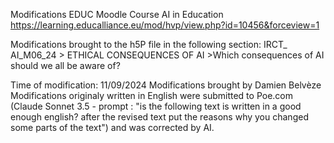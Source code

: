 Modifications EDUC Moodle Course AI in Education
https://learning.educalliance.eu/mod/hvp/view.php?id=10456&forceview=1

Modifications brought to the h5P file in the following section: 
 IRCT_ AI_M06_24 > ETHICAL CONSEQUENCES OF AI >Which consequences of AI should we all be aware of?

Time of modification: 11/09/2024
Modifications brought by Damien Belvèze
Modifications originaly written in English were submitted to Poe.com (Claude Sonnet 3.5 - prompt : "is the following text is written in a good enough english? after the revised text put the reasons why you changed some parts of the text") and was corrected by AI. 
